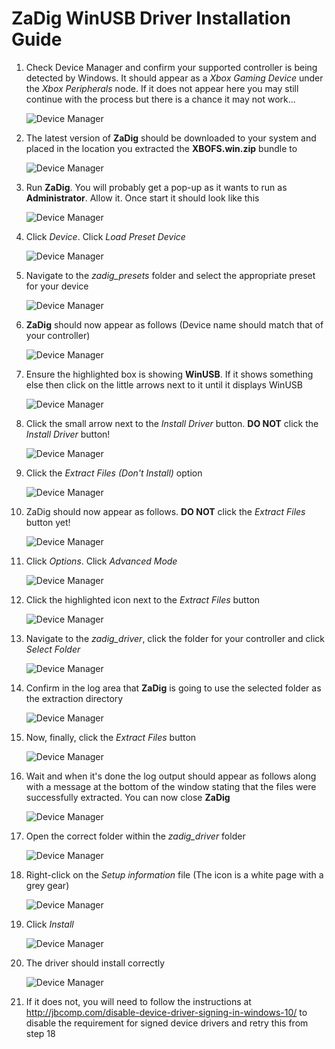 # ZaDig WinUSB Driver Installation Guide

01. Check Device Manager and confirm your supported controller is being detected by Windows. It should appear as a 
    *Xbox Gaming Device* under the *Xbox Peripherals* node. If it does not appear here you may still continue with 
    the process but there is a chance it may not work...

    ![Device Manager](images/zadig/01.jpg)
02. The latest version of **ZaDig** should be downloaded to your system and placed in the location you extracted the **XBOFS.win.zip** bundle to

    ![Device Manager](images/zadig/02.jpg)
03. Run **ZaDig**. You will probably get a pop-up as it wants to run as **Administrator**. Allow it. Once start it should look like this

    ![Device Manager](images/zadig/03.jpg)
04. Click *Device*. Click *Load Preset Device*

    ![Device Manager](images/zadig/04.jpg)
05. Navigate to the *zadig_presets* folder and select the appropriate preset for your device

    ![Device Manager](images/zadig/05.jpg)
06. **ZaDig** should now appear as follows (Device name should match that of your controller)

    ![Device Manager](images/zadig/06.jpg)
07. Ensure the highlighted box is showing **WinUSB**. If it shows something else then click on the little arrows next to it until it displays WinUSB

    ![Device Manager](images/zadig/07.jpg)
08. Click the small arrow next to the *Install Driver* button. **DO NOT** click the *Install Driver* button!

    ![Device Manager](images/zadig/08.jpg)
09. Click the *Extract Files (Don't Install)* option

    ![Device Manager](images/zadig/09.jpg)
10. ZaDig should now appear as follows. **DO NOT** click the *Extract Files* button yet!

    ![Device Manager](images/zadig/10.jpg)
11. Click *Options*. Click *Advanced Mode*

    ![Device Manager](images/zadig/11.jpg)
12. Click the highlighted icon next to the *Extract Files* button

    ![Device Manager](images/zadig/12.jpg)
13. Navigate to the *zadig_driver*, click the folder for your controller and click *Select Folder*

    ![Device Manager](images/zadig/13.jpg)
14. Confirm in the log area that **ZaDig** is going to use the selected folder as the extraction directory

    ![Device Manager](images/zadig/14.jpg)
15. Now, finally, click the *Extract Files* button

    ![Device Manager](images/zadig/15.jpg)
16. Wait and when it's done the log output should appear as follows along with a message at the bottom of the window stating that the files 
    were successfully extracted. You can now close **ZaDig**

    ![Device Manager](images/zadig/16.jpg)
17. Open the correct folder within the *zadig_driver* folder

    ![Device Manager](images/zadig/17.jpg)
18. Right-click on the *Setup information* file (The icon is a white page with a grey gear)

    ![Device Manager](images/zadig/18.jpg)
19. Click *Install*

    ![Device Manager](images/zadig/19.jpg)
20. The driver should install correctly

    ![Device Manager](images/zadig/20.jpg)
21. If it does not, you will need to follow the instructions at 
    http://jbcomp.com/disable-device-driver-signing-in-windows-10/ to disable the requirement for signed device drivers and retry this from step 18

